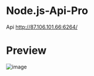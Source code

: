 # Node.js-Api-Pro
Api http://87.106.101.66:6264/
# Preview
![image](https://cdn.discordapp.com/attachments/1335597135202353224/1381911017163853854/20250610_152043.jpg?ex=68493c6d&is=6847eaed&hm=ba38ee7a4cc245bb4456889d996a71610f4cb375cff53b33f9006946373e9f8f&)
